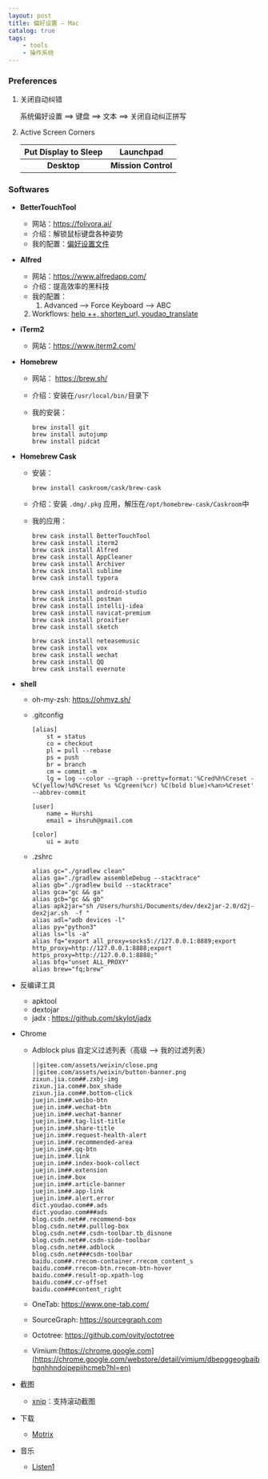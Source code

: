 ```yaml
---
layout: post
title: 偏好设置 — Mac
catalog: true
tags:
    - tools
    - 操作系统
---
```


### Preferences

1. 关闭自动纠错

   系统偏好设置 ==> 键盘 ==> 文本 ==> 关闭自动纠正拼写

2. Active Screen Corners

   | Put Display to Sleep |      Launchpad      |
   | :------------------: | :-----------------: |
   |     **Desktop**      | **Mission Control** |

### Softwares
* **BetterTouchTool**

  * 网站：https://folivora.ai/
  * 介绍：解锁鼠标键盘各种姿势
  * 我的配置：[偏好设置文件](/assets/bettertouchtool_20181224.json ':ignore')

* **Alfred**
  
  * 网站：https://www.alfredapp.com/
  * 介绍：提高效率的黑科技
  * 我的配置：
    1. Advanced --> Force Keyboard --> ABC
  2. Workflows: [help ++, shorten_url, youdao_translate](https://github.com/hurshi/AlfredWorkflow)
  
* **iTerm2**

  * 网站：https://www.iterm2.com/

* **Homebrew**

  * 网站： https://brew.sh/

  * 介绍：安装在`/usr/local/bin/`目录下

  * 我的安装：

    ```
    brew install git
    brew install autojump
    brew install pidcat
    ```

* **Homebrew Cask**
  * 安装：

    ```shell
    brew install caskroom/cask/brew-cask
    ```
    
  * 介绍：安装 `.dmg/.pkg` 应用，解压在`/opt/homebrew-cask/Caskroom`中

  * 我的应用：

    ```shell
    brew cask install BetterTouchTool
    brew cask install iterm2
    brew cask install Alfred
    brew cask install AppCleaner
    brew cask install Archiver
    brew cask install sublime
    brew cask install typora
    
    brew cask install android-studio
    brew cask install postman
    brew cask install intellij-idea
    brew cask install navicat-premium
    brew cask install proxifier
    brew cask install sketch
    
    brew cask install neteasemusic
    brew cask install vox
    brew cask install wechat
    brew cask install QQ
    brew cask install evernote
    ```

* **shell**

  * oh-my-zsh: https://ohmyz.sh/

  * .gitconfig

    ```
    [alias]
        st = status
        co = checkout
        pl = pull --rebase
        ps = push
        br = branch
        cm = commit -m
        lg = log --color --graph --pretty=format:'%Cred%h%Creset -%C(yellow)%d%Creset %s %Cgreen(%cr) %C(bold blue)<%an>%Creset' --abbrev-commit
    
    [user]
        name = Hurshi
        email = ihsruh@gmail.com
    
    [color]
    	ui = auto
    
    ```

  * .zshrc

    ```
    alias gc="./gradlew clean"
    alias ga="./gradlew assembleDebug --stacktrace"
    alias gb="./gradlew build --stacktrace"
    alias gca="gc && ga"
    alias gcb="gc && gb"
    alias apk2jar="sh /Users/hurshi/Documents/dev/dex2jar-2.0/d2j-dex2jar.sh  -f "
    alias adl="adb devices -l"
    alias py="python3"
    alias ls="ls -a"
    alias fq="export all_proxy=socks5://127.0.0.1:8889;export http_proxy=http://127.0.0.1:8888;export https_proxy=http://127.0.0.1:8888;"
    alias bfq="unset ALL_PROXY"
    alias brew="fq;brew"
    ```

* 反编译工具
  * apktool
  * dextojar
  * jadx : https://github.com/skylot/jadx

* Chrome

  * Adblock plus 自定义过滤列表（高级 --> 我的过滤列表）

    ```
    ||gitee.com/assets/weixin/close.png
    ||gitee.com/assets/weixin/button-banner.png
    zixun.jia.com##.zxbj-img
    zixun.jia.com##.box_shade
    zixun.jia.com##.bottom-click
    juejin.im##.weibo-btn
    juejin.im##.wechat-btn
    juejin.im##.wechat-banner
    juejin.im##.tag-list-title
    juejin.im##.share-title
    juejin.im##.request-health-alert
    juejin.im##.recommended-area
    juejin.im##.qq-btn
    juejin.im##.link
    juejin.im##.index-book-collect
    juejin.im##.extension
    juejin.im##.box
    juejin.im##.article-banner
    juejin.im##.app-link
    juejin.im##.alert.error
    dict.youdao.com##.ads
    dict.youdao.com###ads
    blog.csdn.net##.recommend-box
    blog.csdn.net##.pulllog-box
    blog.csdn.net##.csdn-toolbar.tb_disnone
    blog.csdn.net##.csdn-side-toolbar
    blog.csdn.net##.adblock
    blog.csdn.net###csdn-toolbar
    baidu.com##.rrecom-container.rrecom_content_s
    baidu.com##.rrecom-btn.rrecom-btn-hover
    baidu.com##.result-op.xpath-log
    baidu.com##.cr-offset
    baidu.com###content_right
    ```

  * OneTab: https://www.one-tab.com/

  * SourceGraph: https://sourcegraph.com

  * Octotree: https://github.com/ovity/octotree

  * Vimium:[https://chrome.google.com](https://chrome.google.com/webstore/detail/vimium/dbepggeogbaibhgnhhndojpepiihcmeb?hl=en)

* 截图

  * [xnip](https://xnipapp.com/)：支持滚动截图

* 下载

  * [Motrix](https://github.com/agalwood/Motrix)

* 音乐

  * [Listen1](https://github.com/listen1/listen1)

  

    
